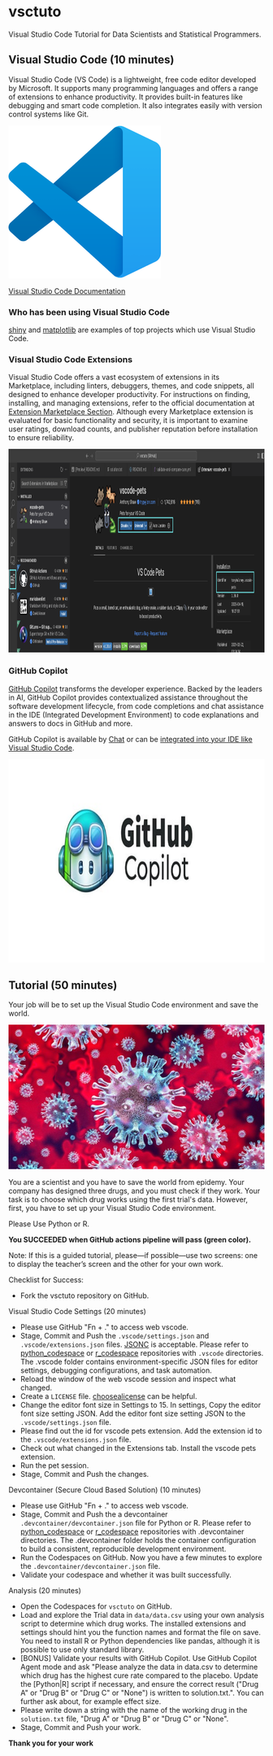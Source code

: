 # vsctuto

Visual Studio Code Tutorial for Data Scientists and Statistical Programmers.

## Visual Studio Code (10 minutes)

Visual Studio Code (VS Code) is a lightweight, free code editor developed by Microsoft. It supports many programming languages and offers a range of extensions to enhance productivity. It provides built-in features like debugging and smart code completion. It also integrates easily with version control systems like Git.

<a href="https://code.visualstudio.com/docs"><img src="img/vscode.png" alt="Visual Studio Code Logo" height="300px" width="auto"></a>

[Visual Studio Code Documentation](https://code.visualstudio.com/docs)

### Who has been using Visual Studio Code

[shiny](https://github.com/rstudio/shiny) and [matplotlib](https://github.com/matplotlib/matplotlib) are examples of top projects which use Visual Studio Code.

### Visual Studio Code Extensions

Visual Studio Code offers a vast ecosystem of extensions in its Marketplace, including linters, debuggers, themes, and code snippets, all designed to enhance developer productivity. For instructions on finding, installing, and managing extensions, refer to the official documentation at [Extension Marketplace Section](https://code.visualstudio.com/docs/editor/extension-marketplace). Although every Marketplace extension is evaluated for basic functionality and security, it is important to examine user ratings, download counts, and publisher reputation before installation to ensure reliability.

<a href="https://code.visualstudio.com/docs/editor/extension-marketplace"><img src="img/vsc-extension.png" alt="Visual Studio Code Extensions" height="400px" width="auto"></a>

### GitHub Copilot

[GitHub Copilot](https://github.com/features/copilot) transforms the developer experience. Backed by the leaders in AI, GitHub Copilot provides contextualized assistance throughout the software development lifecycle, from code completions and chat assistance in the IDE (Integrated Development Environment) to code explanations and answers to docs in GitHub and more.

GitHub Copilot is available by [Chat](https://github.com/copilot) or can be [integrated into your IDE like Visual Studio Code](https://marketplace.visualstudio.com/items?itemName=GitHub.copilot).


<a href="https://github.com/copilot"><img src="img/github-copilot.jpg" alt="GitHub Copilot" height="400px" width="auto"></a>

## Tutorial (50 minutes)

Your job will be to set up the Visual Studio Code environment and save the world.

![Source: Springer Nature](img/virus.png)

You are a scientist and you have to save the world from epidemy.
Your company has designed three drugs, and you must check if they work.
Your task is to choose which drug works using the first trial's data.
However, first, you have to set up your Visual Studio Code environment.

Please Use Python or R.

**You SUCCEEDED when GitHub actions pipeline will pass (green color).**

Note: If this is a guided tutorial, please—if possible—use two screens: one to display the teacher’s screen and the other for your own work.

Checklist for Success:

- Fork the vsctuto repository on GitHub.

Visual Studio Code Settings (20 minutes)

- Please use GitHub "Fn + ." to access web vscode. 
- Stage, Commit and Push the `.vscode/settings.json` and `.vscode/extensions.json` files. [JSONC](https://en.wikipedia.org/wiki/JSON#JSONC) is acceptable. Please refer to [python_codespace](https://www.github.com/polkas/python_codespace) or [r_codespace](https://www.github.com/polkas/r_codespace) repositories with `.vscode` directories. The .vscode folder contains environment-specific JSON files for editor settings, debugging configurations, and task automation.
- Reload the window of the web vscode session and inspect what changed.
- Create a `LICENSE` file. [choosealicense](https://choosealicense.com/) can be helpful.
- Change the editor font size in Settings to 15. In settings, Copy the editor font size setting JSON. Add the editor font size setting JSON to the `.vscode/settings.json` file.
- Please find out the id for vscode pets extension. Add the extension id to the `.vscode/extensions.json` file. 
- Check out what changed in the Extensions tab. Install the vscode pets extension.
- Run the pet session.
- Stage, Commit and Push the changes.

Devcontainer (Secure Cloud Based Solution) (10 minutes)

- Please use GitHub "Fn + ." to access web vscode. 
- Stage, Commit and Push the a devcontainer `.devcontainer/devcontainer.json` file for Python or R. Please refer to [python_codespace](https://www.github.com/polkas/python_codespace) or [r_codespace](https://www.github.com/polkas/r_codespace) repositories with .devcontainer directories. The .devcontainer folder holds the container configuration to build a consistent, reproducible development environment.
- Run the Codespaces on GitHub. Now you have a few minutes to explore the `.devcontainer/devcontainer.json` file.
- Validate your codespace and whether it was built successfully.

Analysis (20 minutes)

- Open the Codespaces for `vsctuto` on GitHub. 
- Load and explore the Trial data in `data/data.csv` using your own analysis script to determine which drug works. The installed extensions and settings should hint you the function names and format the file on save. You need to install R or Python dependencies like pandas, although it is possible to use only standard library.
- [BONUS] Validate your results with GitHub Copilot. Use GitHub Copilot Agent mode and ask "Please analyze the data in data.csv to determine which drug has the highest cure rate compared to the placebo. Update the [Python|R] script if necessary, and ensure the correct result ("Drug A" or "Drug B" or "Drug C" or "None") is written to solution.txt.". You can further ask about, for example effect size.
- Please write down a string with the name of the working drug in the `solution.txt` file, "Drug A" or "Drug B" or "Drug C" or "None".
- Stage, Commit and Push your work.

**Thank you for your work**
